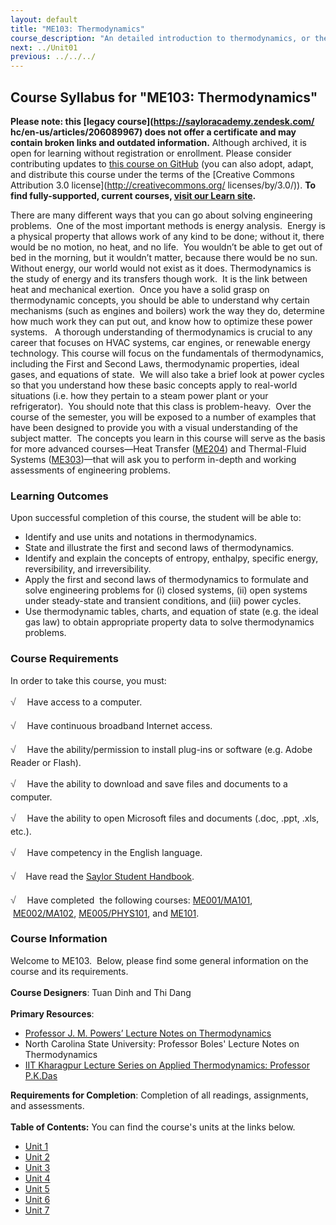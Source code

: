 ```yaml
---
layout: default
title: "ME103: Thermodynamics"
course_description: "An detailed introduction to thermodynamics, or the study of energy. Topics include energy conservation, thermodynamic quantities, enthalpy and entropy, work and heat, entropy generation, flow systems, and thermodynamic cycles."
next: ../Unit01
previous: ../../../
---
```

Course Syllabus for "ME103: Thermodynamics"
-------------------------------------------

**Please note: this [legacy course](https://sayloracademy.zendesk.com/
hc/en-us/articles/206089967) does not offer a certificate and may contain 
broken links and outdated information.** Although archived, it is open 
for learning without registration or enrollment. Please consider contributing 
updates to [this course on GitHub](https://github.com/saylordotorg/course_me103) 
(you can also adopt, adapt, and distribute this course under the terms of 
the [Creative Commons Attribution 3.0 license](http://creativecommons.org/
licenses/by/3.0/)). **To find fully-supported, current courses, [visit our 
Learn site](https://learn.saylor.org).**

There are many different ways that you can go about solving engineering
problems.  One of the most important methods is energy analysis.  Energy
is a physical property that allows work of any kind to be done; without
it, there would be no motion, no heat, and no life.  You wouldn’t be
able to get out of bed in the morning, but it wouldn’t matter, because
there would be no sun.  Without energy, our world would not exist as it
does. Thermodynamics is the study of energy and its transfers though
work.  It is the link between heat and mechanical exertion.  Once you
have a solid grasp on thermodynamic concepts, you should be able to
understand why certain mechanisms (such as engines and boilers) work the
way they do, determine how much work they can put out, and know how to
optimize these power systems.   A thorough understanding of
thermodynamics is crucial to any career that focuses on HVAC systems,
car engines, or renewable energy technology. This course will focus on
the fundamentals of thermodynamics, including the First and Second Laws,
thermodynamic properties, ideal gases, and equations of state.  We will
also take a brief look at power cycles so that you understand how these
basic concepts apply to real-world situations (i.e. how they pertain to
a steam power plant or your refrigerator).  You should note that this
class is problem-heavy.  Over the course of the semester, you will be
exposed to a number of examples that have been designed to provide you
with a visual understanding of the subject matter.  The concepts you
learn in this course will serve as the basis for more advanced
courses—Heat Transfer ([ME204](http://www.saylor.org/courses/me204/))
and Thermal-Fluid Systems
([ME303](http://www.saylor.org/courses/me303/))—that will ask you to
perform in-depth and working assessments of engineering problems.

### Learning Outcomes

Upon successful completion of this course, the student will be able
to:  

-   Identify and use units and notations in thermodynamics.
-   State and illustrate the first and second laws of thermodynamics.
-   Identify and explain the concepts of entropy, enthalpy, specific
    energy, reversibility, and irreversibility.
-   Apply the first and second laws of thermodynamics to formulate and
    solve engineering problems for (i) closed systems, (ii) open systems
    under steady-state and transient conditions, and (iii) power cycles.
-   Use thermodynamic tables, charts, and equation of state (e.g. the
    ideal gas law) to obtain appropriate property data to solve
    thermodynamics problems.

### Course Requirements

In order to take this course, you must:  
  
 <span
style="color: rgb(85, 85, 85); font-family: 'Myriad Pro', 'Gill Sans', 'Gill Sans MT', Calibri, sans-serif; font-size: 16px; line-height: 24px; text-align: left; -webkit-text-size-adjust: none; ">√
   </span>Have access to a computer.  
  
 <span
style="color: rgb(85, 85, 85); font-family: 'Myriad Pro', 'Gill Sans', 'Gill Sans MT', Calibri, sans-serif; font-size: 16px; line-height: 24px; text-align: left; -webkit-text-size-adjust: none; ">√
   </span>Have continuous broadband Internet access.  
  
 <span
style="color: rgb(85, 85, 85); font-family: 'Myriad Pro', 'Gill Sans', 'Gill Sans MT', Calibri, sans-serif; font-size: 16px; line-height: 24px; text-align: left; -webkit-text-size-adjust: none; ">√
   </span>Have the ability/permission to install plug-ins or software
(e.g. Adobe Reader or Flash).  
  
 <span
style="color: rgb(85, 85, 85); font-family: 'Myriad Pro', 'Gill Sans', 'Gill Sans MT', Calibri, sans-serif; font-size: 16px; line-height: 24px; text-align: left; -webkit-text-size-adjust: none; ">√
   </span>Have the ability to download and save files and documents to a
computer.  
  
 <span
style="color: rgb(85, 85, 85); font-family: 'Myriad Pro', 'Gill Sans', 'Gill Sans MT', Calibri, sans-serif; font-size: 16px; line-height: 24px; text-align: left; -webkit-text-size-adjust: none; ">√
   </span>Have the ability to open Microsoft files and documents (.doc,
.ppt, .xls, etc.).  
  
 <span
style="color: rgb(85, 85, 85); font-family: 'Myriad Pro', 'Gill Sans', 'Gill Sans MT', Calibri, sans-serif; font-size: 16px; line-height: 24px; text-align: left; -webkit-text-size-adjust: none; ">√
   </span>Have competency in the English language.  
  
 <span
style="color: rgb(85, 85, 85); font-family: 'Myriad Pro', 'Gill Sans', 'Gill Sans MT', Calibri, sans-serif; font-size: 16px; line-height: 24px; text-align: left; -webkit-text-size-adjust: none; ">√</span> 
  Have read the [Saylor Student
Handbook](http://www.saylor.org/site/wp-content/uploads/2012/05/Saylor-StudentHandbook.pdf).  
  
 <span
style="color: rgb(85, 85, 85); font-family: 'Myriad Pro', 'Gill Sans', 'Gill Sans MT', Calibri, sans-serif; font-size: 16px; line-height: 24px; text-align: left; -webkit-text-size-adjust: none; ">√
   </span>Have completed  the following
courses: [ME001/MA101](http://www.saylor.org/courses/me001/),
 [ME002/MA102](http://www.saylor.org/courses/me002/), [ME005/PHYS101](http://www.saylor.org/courses/me005/),
and [ME101](http://www.saylor.org/courses/me101/).  

### Course Information

Welcome to ME103.  Below, please find some general information on the
course and its requirements.  
    
 **Course Designers**: Tuan Dinh and Thi Dang  
    
 **Primary Resources**:

-   [Professor J. M. Powers’ Lecture Notes on
    Thermodynamics](http://www.nd.edu/~powers/ame.20231/)
-   North Carolina State University: Professor Boles' Lecture Notes on
    Thermodynamics
-   [IIT Kharagpur Lecture Series on Applied Thermodynamics: Professor
    P.K.Das](http://nptel.iitm.ac.in/)

**Requirements for Completion**: Completion of all readings,
assignments, and assessments.  
    
**Table of Contents:** You can find the course's units at the links below.

- [Unit 1](https://legacy.saylor.org/me103/Unit01/)
- [Unit 2](https://legacy.saylor.org/me103/Unit02/)
- [Unit 3](https://legacy.saylor.org/me103/Unit03/)
- [Unit 4](https://legacy.saylor.org/me103/Unit04/)
- [Unit 5](https://legacy.saylor.org/me103/Unit05/)
- [Unit 6](https://legacy.saylor.org/me103/Unit06/)
- [Unit 7](https://legacy.saylor.org/me103/Unit07/)
